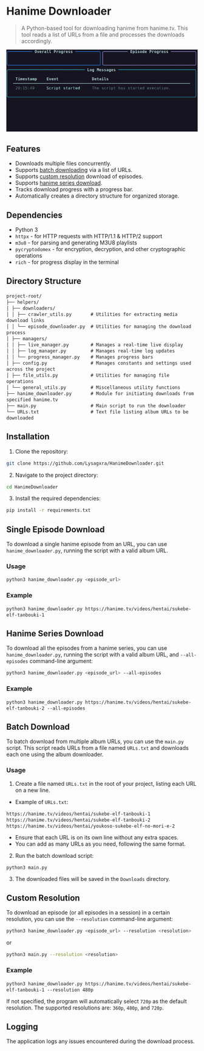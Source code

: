 # Hanime Downloader

> A Python-based tool for downloading hanime from hanime.tv. This tool reads a list of URLs from a file and processes the downloads accordingly.

![Demo](https://github.com/Lysagxra/HanimeDownloader/blob/b461174a58539aefaf4fd305db2d58a0eedbf167/misc/Demo.gif)

## Features

- Downloads multiple files concurrently.
- Supports [batch downloading](https://github.com/Lysagxra/HanimeDownloader/tree/main?tab=readme-ov-file#batch-download) via a list of URLs.
- Supports [custom resolution](https://github.com/Lysagxra/HanimeDownloader/tree/main?tab=readme-ov-file#custom-resolution) download of episodes.
- Supports [hanime series download](https://github.com/Lysagxra/HanimeDownloader/tree/main?tab=readme-ov-file#hanime_series_download).
- Tracks download progress with a progress bar.
- Automatically creates a directory structure for organized storage.

## Dependencies

- Python 3
- `httpx` - for HTTP requests with HTTP/1.1 & HTTP/2 support
- `m3u8` - for parsing and generating M3U8 playlists
- `pycryptodomex` - for encryption, decryption, and other cryptographic operations
- `rich` - for progress display in the terminal

## Directory Structure

```
project-root/
├── helpers/
│ ├── downloaders/
│ │ ├── crawler_utils.py       # Utilities for extracting media download links
│ │ └── episode_downloader.py  # Utilities for managing the download process
│ ├── managers/
│ │ ├── live_manager.py        # Manages a real-time live display
│ │ ├── log_manager.py         # Manages real-time log updates
│ │ └── progress_manager.py    # Manages progress bars
│ ├── config.py                # Manages constants and settings used across the project
│ ├── file_utils.py            # Utilities for managing file operations
│ └── general_utils.py         # Miscellaneous utility functions
├── hanime_downloader.py       # Module for initiating downloads from specified hanime.tv
├── main.py                    # Main script to run the downloader
└── URLs.txt                   # Text file listing album URLs to be downloaded
```

## Installation

1. Clone the repository:

```bash
git clone https://github.com/Lysagxra/HanimeDownloader.git
```

2. Navigate to the project directory:

```bash
cd HanimeDownloader
```

3. Install the required dependencies:

```bash
pip install -r requirements.txt
```

## Single Episode Download

To download a single hanime episode from an URL, you can use `hanime_downloader.py`, running the script with a valid album URL.

### Usage

```bash
python3 hanime_downloader.py <episode_url>
```

### Example

```
python3 hanime_downloader.py https://hanime.tv/videos/hentai/sukebe-elf-tanbouki-1
```

## Hanime Series Download

To download all the episodes from a hanime series, you can use `hanime_downloader.py`, running the script with a valid album URL, and `--all-episodes` command-line argument:

```bash
python3 hanime_downloader.py <episode_url> --all-episodes
```

### Example

```
python3 hanime_downloader.py https://hanime.tv/videos/hentai/sukebe-elf-tanbouki-2 --all-episodes
```

## Batch Download

To batch download from multiple album URLs, you can use the `main.py` script. This script reads URLs from a file named `URLs.txt` and downloads each one using the album downloader.

### Usage

1. Create a file named `URLs.txt` in the root of your project, listing each URL on a new line.

- Example of `URLs.txt`:

```
https://hanime.tv/videos/hentai/sukebe-elf-tanbouki-1
https://hanime.tv/videos/hentai/sukebe-elf-tanbouki-2
https://hanime.tv/videos/hentai/youkoso-sukebe-elf-no-mori-e-2
```

- Ensure that each URL is on its own line without any extra spaces.
- You can add as many URLs as you need, following the same format.

2. Run the batch download script:

```
python3 main.py
```

3. The downloaded files will be saved in the `Downloads` directory.

## Custom Resolution

To download an episode (or all episodes in a session) in a certain resolution, you can use the `--resolution` command-line argument:

```bash
python3 hanime_downloader.py <episode_url> --resolution <resolution>
```

or

```bash
python3 main.py --resolution <resolution>
```

### Example

```
python3 hanime_downloader.py https://hanime.tv/videos/hentai/sukebe-elf-tanbouki-1 --resolution 480p
```

If not specified, the program will automatically select `720p` as the default resolution. The supported resolutions are: `360p`, `480p`, and `720p`.

## Logging

The application logs any issues encountered during the download process.
